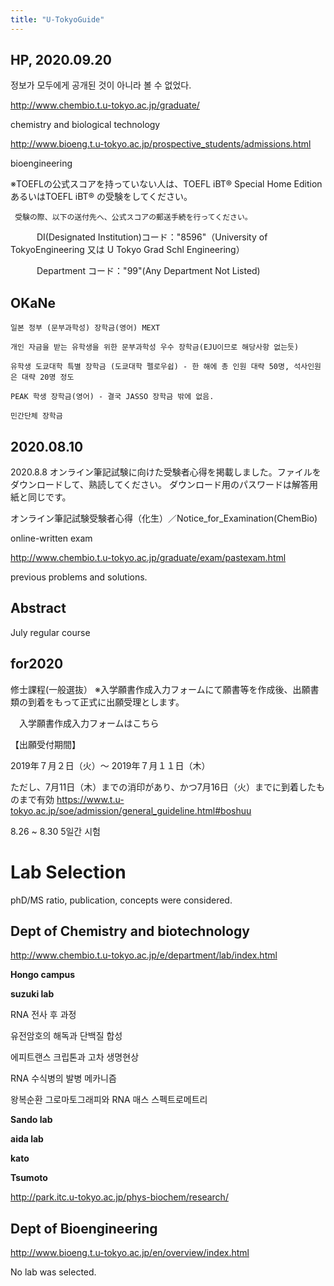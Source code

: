 ```yaml
---
title: "U-TokyoGuide"
---
```



HP, 2020.09.20
---

정보가 모두에게 공개된 것이 아니라 볼 수 없었다.


http://www.chembio.t.u-tokyo.ac.jp/graduate/

chemistry and biological technology


http://www.bioeng.t.u-tokyo.ac.jp/prospective_students/admissions.html

bioengineering


※TOEFLの公式スコアを持っていない人は、TOEFL iBT® Special Home EditionあるいはTOEFL iBT® の受験をしてください。

     受験の際、以下の送付先へ、公式スコアの郵送手続を行ってください。
     
  　　　DI(Designated Institution)コード："8596"（University of TokyoEngineering 又は U Tokyo Grad Schl Engineering）
     
  　　　Department コード："99"(Any Department Not Listed)





OKaNe
---


    일본 정부 (문부과학성) 장학금(영어) MEXT
    
    개인 자금을 받는 유학생을 위한 문부과학성 우수 장학금(EJU이므로 해당사항 없는듯)
    
    유학생 도쿄대학 특별 장학금 (도쿄대학 펠로우쉽) - 한 해에 총 인원 대략 50명, 석사인원은 대략 20명 정도
    
    PEAK 학생 장학금(영어) - 결국 JASSO 장학금 밖에 없음.
    
    민간단체 장학금

2020.08.10
---

2020.8.8
オンライン筆記試験に向けた受験者心得を掲載しました。ファイルをダウンロードして、熟読してください。
ダウンロード用のパスワードは解答用紙と同じです。

オンライン筆記試験受験者心得（化生）／Notice_for_Examination(ChemBio)

online-written exam


http://www.chembio.t.u-tokyo.ac.jp/graduate/exam/pastexam.html

previous problems and solutions.


Abstract
---

July regular course

for2020
---
修士課程(一般選抜）
※入学願書作成入力フォームにて願書等を作成後、出願書類の到着をもって正式に出願受理とします。

　入学願書作成入力フォームはこちら

【出願受付期間】

2019年７月２日（火）～ 2019年７月１１日（木）

ただし、7月11日（木）までの消印があり、かつ7月16日（火）までに到着したものまで有効
<https://www.t.u-tokyo.ac.jp/soe/admission/general_guideline.html#boshuu>


8.26 ~  8.30 5일간 시험

Lab Selection
===

phD/MS ratio, publication, concepts were considered.

Dept of Chemistry and biotechnology
---

http://www.chembio.t.u-tokyo.ac.jp/e/department/lab/index.html

**Hongo campus**

**suzuki lab**

RNA 전사 후 과정

유전암호의 해독과 단백질 합성

에피트랜스 크립톤과 고차 생명현상

RNA 수식병의 발병 메카니즘

왕복순환 그로마토그래피와 RNA 매스 스펙트로메트리


**Sando lab**

**aida lab**

**kato**

**Tsumoto**

http://park.itc.u-tokyo.ac.jp/phys-biochem/research/



Dept of Bioengineering
---

http://www.bioeng.t.u-tokyo.ac.jp/en/overview/index.html

No lab was selected.
